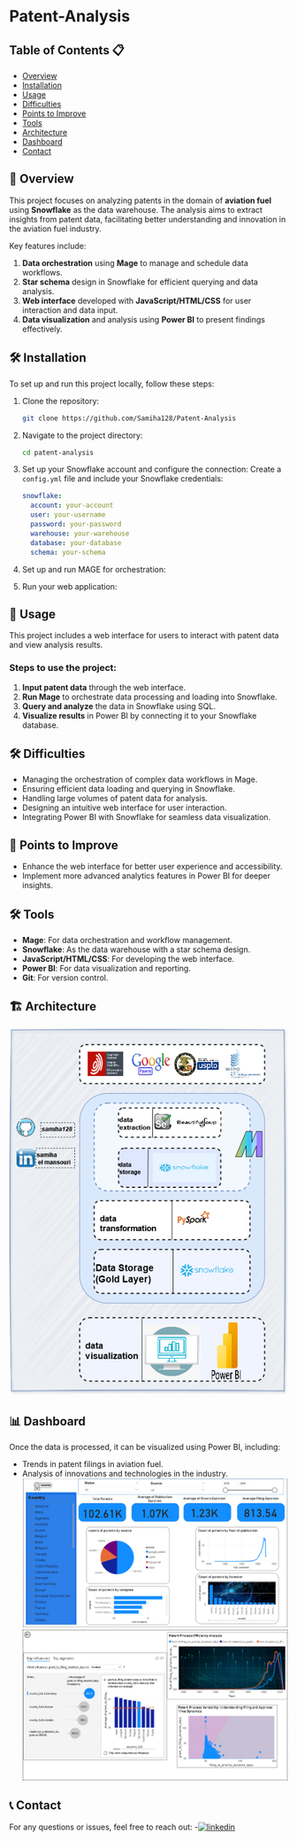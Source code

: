 # Patent-Analysis

## Table of Contents 📋
- [Overview](#overview)
- [Installation](#installation)
- [Usage](#usage)
- [Difficulties](#difficulties)
- [Points to Improve](#points-to-improve)
- [Tools](#tools)
- [Architecture](#architecture)
- [Dashboard](#dashboard)
- [Contact](#contact)

## 🚀 Overview
This project focuses on analyzing patents in the domain of **aviation fuel** using **Snowflake** as the data warehouse. The analysis aims to extract insights from patent data, facilitating better understanding and innovation in the aviation fuel industry.

Key features include:
1. **Data orchestration** using **Mage** to manage and schedule data workflows.
2. **Star schema** design in Snowflake for efficient querying and data analysis.
3. **Web interface** developed with **JavaScript/HTML/CSS** for user interaction and data input.
4. **Data visualization** and analysis using **Power BI** to present findings effectively.

## 🛠️ Installation
To set up and run this project locally, follow these steps:

1. Clone the repository:
    ```bash
    git clone https://github.com/Samiha128/Patent-Analysis
    ```
2. Navigate to the project directory:
    ```bash
    cd patent-analysis
    ```


3. Set up your Snowflake account and configure the connection:
    Create a `config.yml` file and include your Snowflake credentials:
    ```yaml
    snowflake:
      account: your-account
      user: your-username
      password: your-password
      warehouse: your-warehouse
      database: your-database
      schema: your-schema
    ```

4. Set up and run MAGE for orchestration:
    

5. Run your web application:
   

## 🚀 Usage
This project includes a web interface for users to interact with patent data and view analysis results.

### Steps to use the project:

1. **Input patent data** through the web interface.
2. **Run Mage** to orchestrate data processing and loading into Snowflake.
3. **Query and analyze** the data in Snowflake using SQL.
4. **Visualize results** in Power BI by connecting it to your Snowflake database.

## 🛠️ Difficulties
- Managing the orchestration of complex data workflows in Mage.
- Ensuring efficient data loading and querying in Snowflake.
- Handling large volumes of patent data for analysis.
- Designing an intuitive web interface for user interaction.
- Integrating Power BI with Snowflake for seamless data visualization.

## 🔧 Points to Improve
- Enhance the web interface for better user experience and accessibility.
- Implement more advanced analytics features in Power BI for deeper insights.

## 🛠 Tools
- **Mage**: For data orchestration and workflow management.
- **Snowflake**: As the data warehouse with a star schema design.
- **JavaScript/HTML/CSS**: For developing the web interface.
- **Power BI**: For data visualization and reporting.
- **Git**: For version control.

## 🏗 Architecture


![Project Architecture](images/patent%20architecture.png)



## 📊 Dashboard
Once the data is processed, it can be visualized using Power BI, including:
- Trends in patent filings in aviation fuel.
- Analysis of innovations and technologies in the industry.
![Project Architecture](images/patent-analyse-page1.png)
![Project Architecture](images/patent-analyse-page2.png)
## 📞 Contact
For any questions or issues, feel free to reach out:
-[![linkedin](https://img.shields.io/badge/linkedin-0A66C2?style=for-the-badge&logo=linkedin&logoColor=white)](https://www.linkedin.com/in/samiha-el-mansouri-27505b250/)
